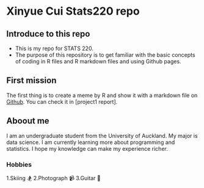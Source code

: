 <!--- heading level 1 --->
# Xinyue Cui Stats220 repo
<!--- unordered lists --->
## Introduce to this repo
* This is my repo for STATS 220.
* The purpose of this repository is to get familiar with the basic concepts of coding in R files and R markdown files and using Github pages.
## First mission
The first thing is to create a meme by R and show it with a markdown file on [Github](https://github.com/vickycuii/stats-220). You can check it in [project1 report].
## Aboout me
I am an undergraduate student from the University of Auckland. My major is data science. I am currently learning more about programming and statistics. I hope my knowledge can make my experience richer.
### Hobbies
1.Skiing 🏂
2.Photograph 📹
3.Guitar 🎸
